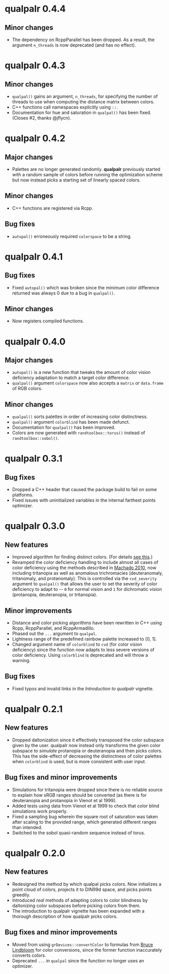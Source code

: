 # qualpalr 0.4.4

## Minor changes

* The dependency on RcppParallel has been dropped. As a result, the
  argument `n_threads` is now deprecated (and has no effect).

# qualpalr 0.4.3

## Minor changes

* `qualpal()` gains an argument, `n_threads`, for specifying the number
of threads to use when computing the distance matrix between colors.
* C++ functions call namespaces explicitly using `::`.
* Documentation for hue and saturation in `qualpal()` has been fixed.
  (Closes #2, thanks @jflycn).

# qualpalr 0.4.2

## Major changes

* Palettes are no longer generated randomly. **qualpalr** previously started
with a random sample of colors before running the optimization scheme but now
instead picks a starting set of linearly spaced colors.

## Minor changes

* C++ functions are registered via Rcpp.

## Bug fixes

* `autopal()` erroneously required `colorspace` to be a string.

# qualpalr 0.4.1

## Bug fixes

* Fixed `autopal()` which was broken since the minimum color difference
returned was always 0 due to a bug in `qualpal()`.

## Minor changes

* Now registers compiled functions.

# qualpalr 0.4.0

## Major changes

* `autopal()` is a new function that tweaks the amount of color vision
deficiency adaptation to match a target color difference.
* `qualpal()` argument `colorspace` now also accepts a `matrix` or
`data.frame` of RGB colors.

## Minor  changes

* `qualpal()` sorts palettes in order of increasing color distinctness.
* `qualpal()` argument `colorblind` has been made defunct.
* Documentation for `qualpal()` has been improved.
* Colors are now generated with `randtoolbox::torus()` instead of
`randtoolbox::sobol()`.

# qualpalr 0.3.1

## Bug fixes

* Dropped a C++ header that caused the package build to fail
on some platforms.
* Fixed issues with uninitialized variables in the internal farthest points
optimizer.

# qualpalr 0.3.0

## New features

* Improved algorithm for finding distinct colors. (For details
[see this](https://larssonjohan.com/posts/farthest-points/).)
* Revamped the color deficiency handling to include almost all cases of color
deficiency using the methods described in
[Machado 2010](https://www.lume.ufrgs.br/bitstream/handle/10183/26950/000761444.pdf),
now including tritanopia as well as anomalous trichromacies (deuteranomaly,
tritanomaly, and protanomaly). This is controlled via the `cvd_severity`
argument to `qualpal()` that allows the user to set the severity of color
deficiency to adapt to -- `0` for normal vision and `1` for dichromatic vision
(protanopia, deuteranopia, or tritanopia).

## Minor improvements

* Distance and color picking algorithms have been rewritten in C++ using Rcpp,
RcppParallel, and RcppArmadillo.
* Phased out the `...` argument to `qualpal`.
* Lightness range of the predefined rainbow palette increased to [0, 1].
* Changed argument name of `colorblind` to `cvd` (for color vision deficiency)
since the function now adapts to less severe versions of color deficiency. Using
`colorblind` is deprecated and will throw a warning.

## Bug fixes

* Fixed typos and invalid links in the _Introduction to qualpalr_ vignette.

# qualpalr 0.2.1

## New features

* Dropped daltonization since it effectively transposed the color
subspace given by the user. qualpalr now instead only transforms the given color
subspace to _simulate_ protanopia or deuteranopia and then picks colors. This
has the side-effect of decreasing the distinctness of color palettes when
`colorblind` is used, but is more consistent with user input.

## Bug fixes and minor improvements

* Simulations for tritanopia were dropped since there is no reliable source
to explain how sRGB ranges should be converted (as there is for deuteranopia
and protanopia in Vienot et al 1999).
* Added tests using data from Vienot et al 1999 to check that color blind
simulations work properly.
* Fixed a sampling bug wherein the square root of saturation was taken after
scaling to the provided range, which generated different ranges than intended.
* Switched to the sobol quasi-random sequence instead of torus.

# qualpalr 0.2.0

## New features

* Redesigned the method by which qualpal picks colors. Now initializes a point
cloud of colors, projects it to DIN99d space, and picks points greedily.
* Introduced _real_ methods of adapting colors to color blindness by daltonizing
color subspaces before picking colors from them.
* The introduction to qualpalr vignette has been expanded with a thorough
description of how qualpalr picks colors.

## Bug fixes and minor improvements

* Moved from using `grDevices::convertColor` to formulas from
[Bruce Lindbloom](http://www.brucelindbloom.com/) for color conversions,
since the former function inaccurately converts colors.
* Deprecated `...` in `qualpal` since the function no longer uses an optimizer.
